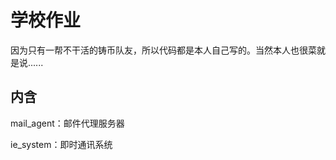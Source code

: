 # 学校作业

因为只有一帮不干活的铸币队友，所以代码都是本人自己写的。当然本人也很菜就是说......

## 内含
mail_agent：邮件代理服务器  

ie_system：即时通讯系统  


